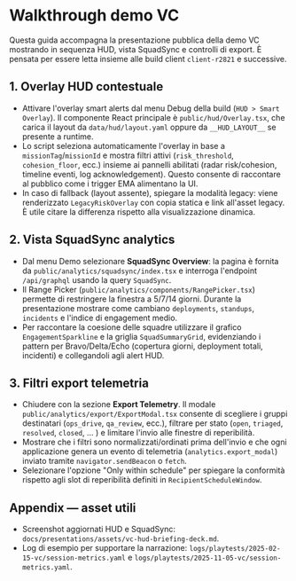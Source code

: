 # Walkthrough demo VC

Questa guida accompagna la presentazione pubblica della demo VC mostrando in sequenza HUD, vista SquadSync e controlli di export. È pensata per essere letta insieme alle build client `client-r2821` e successive.

## 1. Overlay HUD contestuale
- Attivare l'overlay smart alerts dal menu Debug della build (`HUD > Smart Overlay`). Il componente React principale è `public/hud/Overlay.tsx`, che carica il layout da `data/hud/layout.yaml` oppure da `__HUD_LAYOUT__` se presente a runtime.
- Lo script seleziona automaticamente l'overlay in base a `missionTag`/`missionId` e mostra filtri attivi (`risk_threshold`, `cohesion_floor`, ecc.) insieme ai pannelli abilitati (radar risk/cohesion, timeline eventi, log acknowledgement). Questo consente di raccontare al pubblico come i trigger EMA alimentano la UI.
- In caso di fallback (layout assente), spiegare la modalità legacy: viene renderizzato `LegacyRiskOverlay` con copia statica e link all'asset legacy. È utile citare la differenza rispetto alla visualizzazione dinamica.

## 2. Vista SquadSync analytics
- Dal menu Demo selezionare **SquadSync Overview**: la pagina è fornita da `public/analytics/squadsync/index.tsx` e interroga l'endpoint `/api/graphql` usando la query `SquadSync`.
- Il Range Picker (`public/analytics/components/RangePicker.tsx`) permette di restringere la finestra a 5/7/14 giorni. Durante la presentazione mostrare come cambiano `deployments`, `standups`, `incidents` e l'indice di engagement medio.
- Per raccontare la coesione delle squadre utilizzare il grafico `EngagementSparkline` e la griglia `SquadSummaryGrid`, evidenziando i pattern per Bravo/Delta/Echo (copertura giorni, deployment totali, incidenti) e collegandoli agli alert HUD.

## 3. Filtri export telemetria
- Chiudere con la sezione **Export Telemetry**. Il modale `public/analytics/export/ExportModal.tsx` consente di scegliere i gruppi destinatari (`ops_drive`, `qa_review`, ecc.), filtrare per stato (`open`, `triaged`, `resolved`, `closed`, ... ) e limitare l'invio alle finestre di reperibilità.
- Mostrare che i filtri sono normalizzati/ordinati prima dell'invio e che ogni applicazione genera un evento di telemetria (`analytics.export_modal`) inviato tramite `navigator.sendBeacon` o `fetch`.
- Selezionare l'opzione "Only within schedule" per spiegare la conformità rispetto agli slot di reperibilità definiti in `RecipientScheduleWindow`.

## Appendix — asset utili
- Screenshot aggiornati HUD e SquadSync: `docs/presentations/assets/vc-hud-briefing-deck.md`.
- Log di esempio per supportare la narrazione: `logs/playtests/2025-02-15-vc/session-metrics.yaml` e `logs/playtests/2025-11-05-vc/session-metrics.yaml`.

